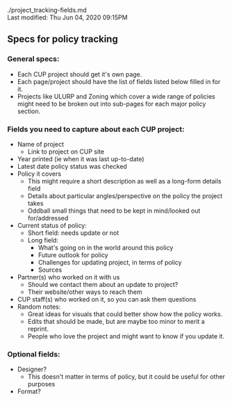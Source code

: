 ./project_tracking-fields.md  
Last modified: Thu Jun 04, 2020  09:15PM
  

## Specs for policy tracking

### General specs:
* Each CUP project should get it's own page.
* Each page/project should have the list of fields listed below filled in for it.
* Projects like ULURP and Zoning which cover a wide range of policies might need to be broken out into sub-pages for each major policy section.

### Fields you need to capture about each CUP project:
* Name of project
	* Link to project on CUP site
* Year printed (ie when it was last up-to-date)
* Latest date policy status was checked
* Policy it covers
	* This might require a short description as well as a long-form details field
	* Details about particular angles/perspective on the policy the project takes
	* Oddball small things that need to be kept in mind/looked out for/addressed
* Current status of policy:
	* Short field: needs update or not
	* Long field:
		* What's going on in the world around this policy
		* Future outlook for policy
		* Challenges for updating project, in terms of policy
		* Sources
* Partner(s) who worked on it with us
	* Should we contact them about an update to project?
	* Their website/other ways to reach them
* CUP staff(s) who worked on it, so you can ask them questions
* Random notes:
	* Great ideas for visuals that could better show how the policy works.
	* Edits that should be made, but are maybe too minor to merit a reprint.
	* People who love the project and might want to know if you update it.

### Optional fields:
* Designer?
	* This doesn't matter in terms of policy, but it could be useful for other purposes
* Format?




